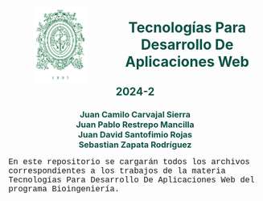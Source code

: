 <p><img alt="udeA logo" height="150px" src="https://github.com/freddyduitama/images/blob/master/logo.png?raw=true" align="left" hspace="50px" vspace="0px" style="width:107px;height:152px;"></p>
<h1><font color='0B5345'> <center>
Tecnologías Para Desarrollo De Aplicaciones Web</center></font></h1>
<h2><font color='0B5345'> <center>
2024-2</center></font></h2>
<h3><font color='0B5345'> <center>
Juan Camilo Carvajal Sierra<br>
Juan Pablo Restrepo Mancilla<br>
Juan David Santofimio Rojas<br>
Sebastian Zapata Rodríguez<br></center></font></h3>
<font  face="Courier New" size="3">
<p1><center> </center></p1>

En este repositorio se cargarán todos los archivos correspondientes a los trabajos de la materia Tecnologías Para Desarrollo De Aplicaciones Web del programa Bioingeniería.